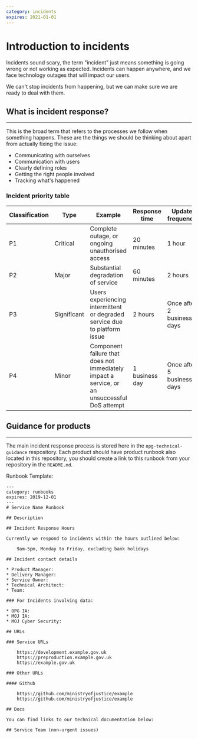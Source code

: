 ```yaml
---
category: incidents
expires: 2021-01-01
---
```


# Introduction to incidents

Incidents sound scary, the term "incident" just means something is going wrong or
not working as expected. Incidents can happen anywhere, and we face technology outages
that will impact our users.

We can't stop incidents from happening, but we can make sure we are ready to deal
with them.

## What is incident response?
------

This is the broad term that refers to the processes we follow when something happens.
These are the things we should be thinking about apart from actually fixing the issue:

* Communicating with ourselves
* Communication with users
* Clearly defining roles
* Getting the right people involved
* Tracking what's happened


### Incident priority table

|Classification|Type|Example|Response time|Update frequency|
|---|---|---|---|---|
|P1|Critical|Complete outage, or ongoing unauthorised access|20 minutes|1 hour|
|P2|Major|Substantial degradation of service|60 minutes|2 hours|
|P3|Significant|Users experiencing intermittent or degraded service due to platform issue|2 hours |Once after 2 business days|
|P4|Minor|Component failure that does not immediately impact a service, or an unsuccessful DoS attempt|1 business day |Once after 5 business days|


## Guidance for products
------

The main incident response process is stored here in the `opg-technical-guidance`
respository. Each product should have product runbook also located in this repository,
you should create a link to this runbook from your repository in the `README.md`.

Runbook Template:

```
---
category: runbooks
expires: 2019-12-01
---
# Service Name Runbook

## Description

## Incident Response Hours

Currently we respond to incidents within the hours outlined below:

    9am-5pm, Monday to Friday, excluding bank holidays

## Incident contact details

* Product Manager:
* Delivery Manager:
* Service Owner:
* Technical Architect:
* Team:

### For Incidents involving data:

* OPG IA:
* MOJ IA:
* MOJ Cyber Security:

## URLs

### Service URLs

    https://development.example.gov.uk
    https://preproduction.example.gov.uk
    https://example.gov.uk

### Other URLs

#### Github

    https://github.com/ministryofjustice/example
    https://github.com/ministryofjustice/example

## Docs

You can find links to our technical documentation below:

## Service Team (non-urgent issues)

```
